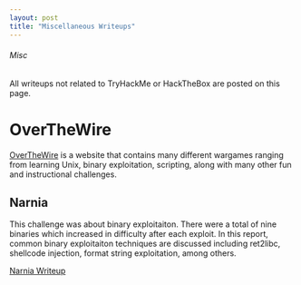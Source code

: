 ```yaml
---
layout: post
title: "Miscellaneous Writeups"
---
```


###### Misc

All writeups not related to TryHackMe or HackTheBox are posted on this page. 

# OverTheWire

<a href="https://overthewire.org/wargames/">OverTheWire</a> is a website that contains many different wargames ranging from learning Unix, binary exploitation, scripting, along with many other fun and instructional challenges.

## Narnia

This challenge was about binary exploitaiton. There were a total of nine binaries which increased in difficulty after each exploit. In this report, common binary exploitaiton techniques are discussed including ret2libc, shellcode injection, format string exploitation, among others. 

<a href="https://0xd4y.github.io/Writeups/Misc/Narnia%20Writeup.pdf">Narnia Writeup</a>
